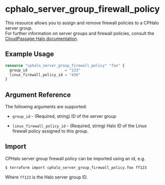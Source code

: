 # cphalo_server_group_firewall_policy

This resource allows you to assign and remove firewall policies to a CPHalo server group.  
For further information on server groups and firewall policies, consult the
[CloudPassage Halo documentation](https://library.cloudpassage.com/help/cloudpassage-api-documentation#server-groups).

## Example Usage

```terraform
resource "cphalo_server_group_firewall_policy" "foo" {
  group_id                 = "123"
  linux_firewall_policy_id = "456"
}
```

## Argument Reference

The following arguments are supported:

* `group_id` - (Required, string) ID of the server group

* `linux_firewall_policy_id` - (Required, string) Halo ID of the Linux firewall policy assigned to this group.

## Import

CPHalo server group firewall policy can be imported using an id, e.g.

```bash
$ terraform import cphalo_server_group_firewall_policy.foo ff123
```

Where `ff123` is the Halo server group ID.
